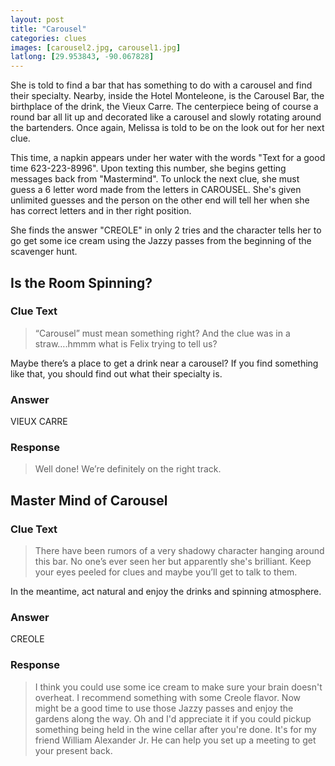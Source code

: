 ```yaml
---
layout: post
title: "Carousel"
categories: clues
images: [carousel2.jpg, carousel1.jpg]
latlong: [29.953843, -90.067828]
---
```


She is told to find a bar that has something to do with a carousel and find their specialty. Nearby, inside the Hotel Monteleone, is the Carousel Bar, the birthplace of the drink, the Vieux Carre. The centerpiece being of course a round bar all lit up and decorated like a carousel and slowly rotating around the bartenders. Once again, Melissa is told to be on the look out for her next clue.

This time, a napkin appears under her water with the words "Text for a good time 623-223-8996". Upon texting this number, she begins getting messages back from "Mastermind". To unlock the next clue, she must guess a 6 letter word made from the letters in CAROUSEL. She's given unlimited guesses and the person on the other end will tell her when she has correct letters and in ther right position. 

She finds the answer "CREOLE" in only 2 tries and the character tells her to go get some ice cream using the Jazzy passes from the beginning of the scavenger hunt.

<!--excerpt-->

## Is the Room Spinning?
### Clue Text
>“Carousel” must mean something right? And the clue was in a straw….hmmm what is Felix trying to tell us?
<p>Maybe there’s a place to get a drink near a carousel? If you find something like that, you should find out what their specialty is.</p>

### Answer
VIEUX CARRE

### Response
>Well done! We’re definitely on the right track.

## Master Mind of Carousel
### Clue Text
>There have been rumors of a very shadowy character hanging around this bar. No one’s ever seen her but apparently she's brilliant. Keep your eyes peeled for clues and maybe you’ll get to talk to them.
<p>In the meantime, act natural and enjoy the drinks and spinning atmosphere.</p>

### Answer
CREOLE

### Response
>I think you could use some ice cream to make sure your brain doesn't overheat. I recommend something with some Creole flavor. Now might be a good time to use those Jazzy passes and enjoy the gardens along the way. Oh and I'd appreciate it if you could pickup something being held in the wine cellar after you're done. It's for my friend William Alexander Jr. He can help you set up a meeting to get your present back.